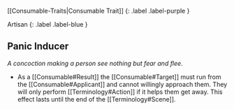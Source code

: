 
[[Consumable-Traits|Consumable Trait]]
{: .label .label-purple }

Artisan
{: .label .label-blue }

## Panic Inducer
*A concoction making a person see nothing but fear and flee.*
* As a [[Consumable#Result]] the [[Consumable#Target]] must run from the [[Consumable#Applicant]] and cannot willingly approach them. They will only perform [[Terminology#Action]] if it helps them get away. This effect lasts until the end of the [[Terminology#Scene]].

